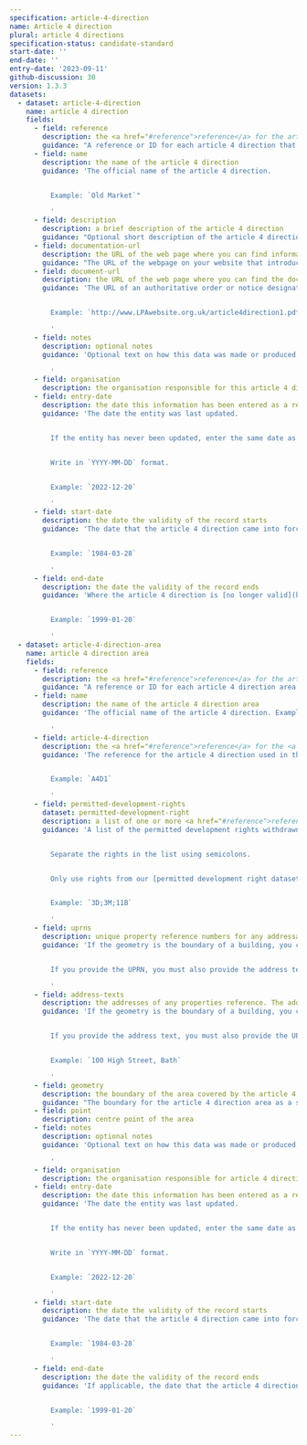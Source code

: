 ```yaml
---
specification: article-4-direction
name: Article 4 direction
plural: article 4 directions
specification-status: candidate-standard
start-date: ''
end-date: ''
entry-date: '2023-09-11'
github-discussion: 30
version: 1.3.3
datasets:
  - dataset: article-4-direction
    name: article 4 direction
    fields:
      - field: reference
        description: the <a href="#reference">reference</a> for the article 4 direction
        guidance: "A reference or ID for each article 4 direction that is:\n\n- unique within your dataset\n- permanent - it doesn’t change when the dataset is updated\nIf you don’t use a reference already, you will need to create one. This can be a short set of letters or numbers.\n\nExample: `A4D1`\n"
      - field: name
        description: the name of the article 4 direction
        guidance: 'The official name of the article 4 direction.


          Example: `Old Market`"

          '
      - field: description
        description: a brief description of the article 4 direction
        guidance: "Optional short description of the article 4 direction’s purpose.\n\nExample: The railways arches should not be demolished or have their use changed from commercial to residential.\n"
      - field: documentation-url
        description: the URL of the web page where you can find information about the article 4 direction
        guidance: "The URL of the webpage on your website that introduces the document.\n\nEach document should be linked to from a documentation webpage that includes a short description of the data and the document you’re linking to. Each article 4 direction should have a unique URL. This means you can create a separate page for each one, or you could list several on one page. If you do that, there must be a separate anchor link (fragment identifier) for each one.\n\nThis means each section of your page should have its own URL. Most publishing systems will allow you to use a hashtag to create the identifiers for each article 4 direction you list - as in the examples shown.\n\nExample:\n\nOne article 4 direction per page:\n\n`http://www.LPAwebsite.org.uk/data/article4directions/smithroad`\n\nMore than one article 4 direction per page with an anchor link for each one:\n\n`http://www.LPAwebsite.org.uk/data/article4directions#smithroad`\n\n`http://www.LPAwebsite.org.uk/data/article4directions#broadhousepark`\n"
      - field: document-url
        description: the URL of the web page where you can find the document for the article 4 direction
        guidance: 'The URL of an authoritative order or notice designating the article 4 direction.


          Example: `http://www.LPAwebsite.org.uk/article4direction1.pdf`

          '
      - field: notes
        description: optional notes
        guidance: 'Optional text on how this data was made or produced, or how it can be interpreted.

          '
      - field: organisation
        description: the organisation responsible for this article 4 direction
      - field: entry-date
        description: the date this information has been entered as a record
        guidance: 'The date the entity was last updated.


          If the entity has never been updated, enter the same date as start-date.


          Write in `YYYY-MM-DD` format.


          Example: `2022-12-20`

          '
      - field: start-date
        description: the date the validity of the record starts
        guidance: 'The date that the article 4 direction came into force, written in `YYYY-MM-DD` format.


          Example: `1984-03-28`

          '
      - field: end-date
        description: the date the validity of the record ends
        guidance: 'Where the article 4 direction is [no longer valid](https://standards.planning-data.dev/principles/#we-shouldn%E2%80%99t-delete-entries-in-a-register), this should be the date that it was no longer in effect, written in `YYYY-MM-DD` format. If this does not apply, leave the cell blank.


          Example: `1999-01-20`

          '
  - dataset: article-4-direction-area
    name: article 4 direction area
    fields:
      - field: reference
        description: the <a href="#reference">reference</a> for the article 4 direction area
        guidance: "A reference or ID for each article 4 direction area that is:\r\n\r\n* unique within your dataset\r\n* permanent - it doesn’t change when the dataset is updated If you don’t use a reference already, you will need to create one. This can be a short set of letters or numbers.\r\n\r\nExample: A4Da1"
      - field: name
        description: the name of the article 4 direction area
        guidance: 'The official name of the article 4 direction. Example: `Old Market`

          '
      - field: article-4-direction
        description: the <a href="#reference">reference</a> for the <a href="article-4-direction-dataset">article 4 direction</a> entry
        guidance: 'The reference for the article 4 direction used in the article 4 direction dataset.


          Example: `A4D1`

          '
      - field: permitted-development-rights
        dataset: permitted-development-right
        description: a list of one or more <a href="#reference">reference</a> values for <a href="article-4-direction-rule-dataset">permitted development right</a> entries, separated by a semi-colon ';'.
        guidance: 'A list of the permitted development rights withdrawn by the article 4 direction.


          Separate the rights in the list using semicolons.


          Only use rights from our [permitted development right dataset](https://www.planning.data.gov.uk/dataset/permitted-development-right). If the area withdraws a permitted development right that is not in our dataset, email digitalland@communities.gov.uk.


          Example: `3D;3M;11B`

          '
      - field: uprns
        description: unique property reference numbers for any addressable properties, separated by `;`
        guidance: 'If the geometry is the boundary of a building, you can provide the Unique Property Reference Number (UPRN). Find the UPRN on GeoPlace.


          If you provide the UPRN, you must also provide the address text.

          '
      - field: address-texts
        description: the addresses of any properties reference. The addresses should be written as address-text (a single line separated by commas). To write multiple addresses end each address with `;`
        guidance: 'If the geometry is the boundary of a building, you can provide the address of the article 4 direction, written as text.


          If you provide the address text, you must also provide the UPRN.


          Example: `100 High Street, Bath`

          '
      - field: geometry
        description: the boundary of the area covered by the article 4 direction in WKT format
        guidance: "The boundary for the article 4 direction area as a single polygon or multipolygon value. All points in the polygon must be in the WGS84 coordinate reference system.\n\nIf you’re providing geometry in a CSV, geometry should be in well-known text (WKT).\n\nExample: `MULTIPOLYGON (((1.188829 51.23478,1.188376 51.234909,1.188381 51.234917,1.187912 51.235022...`\n\nIf you’re providing geometry in a GeoJSON, GML or Geopackage, use the associated geometry format.\n"
      - field: point
        description: centre point of the area
      - field: notes
        description: optional notes
        guidance: 'Optional text on how this data was made or produced, or how it can be interpreted.

          '
      - field: organisation
        description: the organisation responsible for article 4 direction area
      - field: entry-date
        description: the date this information has been entered as a record
        guidance: 'The date the entity was last updated.


          If the entity has never been updated, enter the same date as start-date.


          Write in `YYYY-MM-DD` format.


          Example: `2022-12-20`

          '
      - field: start-date
        description: the date the validity of the record starts
        guidance: 'The date that the article 4 direction came into force, written in YYYY-MM-DD format.


          Example: `1984-03-28`

          '
      - field: end-date
        description: the date the validity of the record ends
        guidance: 'If applicable, the date that the article 4 direction was no longer in effect, written in `YYYY-MM-DD` format. If this does not apply, leave the cell blank.


          Example: `1999-01-20`

          '
---
```

